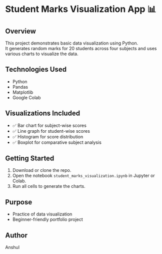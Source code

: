 
# Student Marks Visualization App 📊

## Overview
This project demonstrates basic data visualization using Python.  
It generates random marks for 20 students across four subjects and uses various charts to visualize the data.

## Technologies Used
- Python
- Pandas
- Matplotlib
- Google Colab

## Visualizations Included
- ✅ Bar chart for subject-wise scores
- ✅ Line graph for student-wise scores
- ✅ Histogram for score distribution
- ✅ Boxplot for comparative subject analysis

## Getting Started
1. Download or clone the repo.
2. Open the notebook `student_marks_visualization.ipynb` in Jupyter or Colab.
3. Run all cells to generate the charts.

## Purpose
- Practice of data visualization
- Beginner-friendly portfolio project

## Author
Anshul

